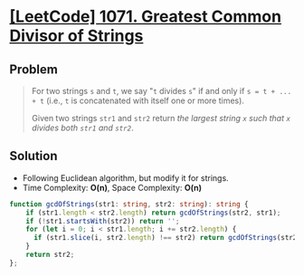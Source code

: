 # [[LeetCode] 1071. Greatest Common Divisor of Strings](https://leetcode.com/problems/greatest-common-divisor-of-strings/description/)

## Problem

> For two strings `s` and `t`, we say "`t` divides `s`" if and only if `s = t + ... + t` (i.e., `t` is concatenated with itself one or more times).
>
> Given two strings `str1` and `str2` return _the largest string `x` such that `x` divides both `str1` and `str2`_.

## Solution

- Following Euclidean algorithm, but modify it for strings.
- Time Complexity: **O(n)**, Space Complexity: **O(n)**

```typescript
function gcdOfStrings(str1: string, str2: string): string {
    if (str1.length < str2.length) return gcdOfStrings(str2, str1);
    if (!str1.startsWith(str2)) return '';
    for (let i = 0; i < str1.length; i += str2.length) {
      if (str1.slice(i, str2.length) !== str2) return gcdOfStrings(str2, str1.slice(i));
    }
    return str2;
};
```
